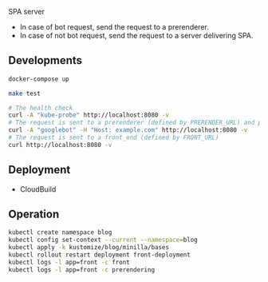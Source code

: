 SPA server

- In case of bot request, send the request to a prerenderer.
- In case of not bot request, send the request to a server delivering SPA.

## Developments

```bash
docker-compose up
```

```bash
make test
```

```bash
# The health check
curl -A "kube-probe" http://localhost:8080 -v
# The request is sent to a prerenderer (defined by PRERENDER_URL) and prernderer responses http://example.com page
curl -A "googlebot" -H "Host: example.com" http://localhost:8080 -v
# The request is sent to a front_end (defined by FRONT_URL)
curl http://localhost:8080 -v
```

## Deployment

- CloudBuild

## Operation

```bash
kubectl create namespace blog
kubectl config set-context --current --namespace=blog
kubectl apply -k kustomize/blog/minilla/bases
kubectl rollout restart deployment front-deployment
kubectl logs -l app=front -c front
kubectl logs -l app=front -c prerendering
```